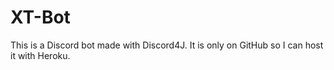 # XT-Bot
This is a Discord bot made with Discord4J. It is only on GitHub so I can host it with Heroku.
